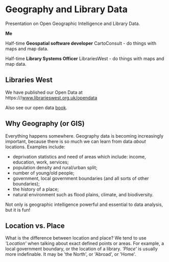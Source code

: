 # Geography and Library Data

Presentation on Open Geographic Intelligence and Library Data.

**Me**

Half-time **Geospatial software developer** CartoConsult - do things with maps and map data.

Half-time **Library Systems Officer** LibrariesWest - do things with maps and map data.

Libraries West
--------------

We have published our Open Data at https:///www.librarieswest.org.uk/opendata

Also see our open data [book](https://librarieswest.gitbooks.io/librarieswest-open-data/).

Why Geography (or GIS)
----------------------

Everything happens somewhere. Geography data is becoming increasingly important, because there is so much we can learn from data *about* locations.  Examples include:

- deprivation statistics and need of areas which include: income, education, work, services;
- population density and rural/urban split;
- number of young/old people;
- government, local government boundaries (and all sorts of other boundaries);
- the history of a place;
- natural environment such as flood plains, climate, and biodiversity.

Not only is geographic intelligence powerful and essential to data analysis, but it is fun!

Location vs. Place
------------------

What is the difference between location and place?  We tend to use *'Location'* when talking about exact defined points or areas.  For example, a local government boundary, or the location of a library.  *'Place'* is usually more indefinable.  It may be 'the North', or 'Abroad', or 'Home'.

